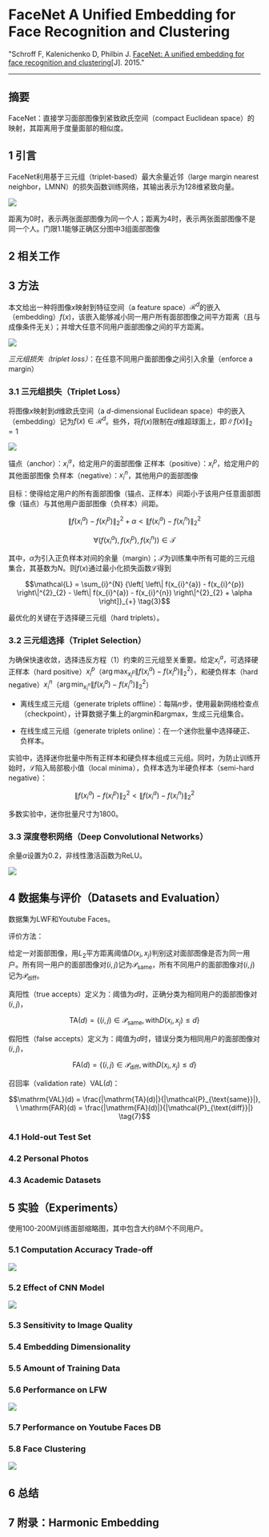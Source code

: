 # FaceNet A Unified Embedding for Face Recognition and Clustering

"Schroff F, Kalenichenko D, Philbin J. [FaceNet: A unified embedding for face recognition and clustering][facenet][J]. 2015."

[facenet]: https://arxiv.org/abs/1503.03832 "FaceNet A Unified Embedding for Face Recognition and Clustering"

---
## 摘要

FaceNet：直接学习面部图像到紧致欧氏空间（compact Euclidean space）的映射，其距离用于度量面部的相似度。


## 1 引言

FaceNet利用基于三元组（triplet-based）最大余量近邻（large margin nearest neighbor，LMNN）的损失函数训练网络，其输出表示为128维紧致向量。

![](./img/facenet_fig_1.png)

距离为$0$时，表示两张面部图像为同一个人；距离为$4$时，表示两张面部图像不是同一个人。门限$1.1$能够正确区分图中3组面部图像


## 2 相关工作

## 3 方法

本文给出一种将图像$x$映射到特征空间（a feature space）${\mathcal{R}}^d$的嵌入（embedding）$f(x)$，该嵌入能够减小同一用户所有面部图像之间平方距离（且与成像条件无关）；并增大任意不同用户面部图像之间的平方距离。

![](./img/facenet_fig_2.png)

*三元组损失（triplet loss）*：在任意不同用户面部图像之间引入余量（enforce a margin）

### 3.1 三元组损失（Triplet Loss）

将图像$x$映射到$d$维欧氏空间（a $d$-dimensional Euclidean space）中的嵌入（embedding）记为$f(x) \in \mathcal{R}^{d}$。些外，将$f(x)$限制在$d$维超球面上，即${\|f(x)\|}_{2}=1$

![](./img/facenet_fig_3.png)

锚点（anchor）：$x_{i}^{a}$，给定用户的面部图像
正样本（positive）：$x_{i}^{p}$，给定用户的其他面部图像
负样本（negative）：$x_{i}^{n}$，其他用户的面部图像

目标：使得给定用户的所有面部图像（锚点、正样本）间距小于该用户任意面部图像（锚点）与其他用户面部图像（负样本）间距。

$$\left\| f(x_{i}^{a}) - f(x_{i}^{p}) \right\|^{2}_{2} + \alpha \lt \left\| f(x_{i}^{a}) - f(x_{i}^{n}) \right\|^{2}_{2} \tag{1}$$

$$\forall \left( f(x_{i}^{a}), f(x_{i}^{p}), f(x_{i}^{n}) \right) \in \mathcal{T} \tag{2}$$

其中，$\alpha$为引入正负样本对间的余量（margin）；$\mathcal{T}$为训练集中所有可能的三元组集合，其基数为$N$。则$f(x)$通过最小化损失函数$\mathcal{L}$得到

$$\mathcal{L} = \sum_{i}^{N} {\left[ \left\| f(x_{i}^{a}) - f(x_{i}^{p}) \right\|^{2}_{2} - \left\| f(x_{i}^{a}) - f(x_{i}^{n}) \right\|^{2}_{2} + \alpha \right]}_{+} \tag{3}$$

最优化的关键在于选择硬三元组（hard triplets）。

### 3.2 三元组选择（Triplet Selection）

为确保快速收敛，选择违反方程（1）约束的三元组至关重要。给定$x_{i}^{a}$，可选择硬正样本（hard positive）$x_{i}^{p}$（$\arg \max_{x_{i}^{p}} \| f(x_{i}^{a}) - f(x_{i}^{p}) \|^{2}_{2}$），和硬负样本（hard negative）$x_{i}^{n}$（$\arg \min_{x_{i}^{n}} \| f(x_{i}^{a}) - f(x_{i}^{n}) \|^{2}_{2}$）

* 离线生成三元组（generate triplets offline）：每隔$n$步，使用最新网络检查点（checkpoint），计算数据子集上的argmin和argmax，生成三元组集合。

* 在线生成三元组（generate triplets online）：在一个迷你批量中选择硬正、负样本。

实验中，选择迷你批量中所有正样本和硬负样本组成三元组。同时，为防止训练开始时，$\mathcal{L}$陷入局部极小值（local minima），负样本选为半硬负样本（semi-hard negative）：

$$\left\| f(x_{i}^{a}) - f(x_{i}^{p}) \right\|^{2}_{2} \lt \left\| f(x_{i}^{a}) - f(x_{i}^{n}) \right\|^{2}_{2} \tag{4}$$

多数实验中，迷你批量尺寸为1800。

### 3.3 深度卷积网络（Deep Convolutional Networks）

余量$\alpha$设置为$0.2$，非线性激活函数为ReLU。

![](./img/facenet_table_2.png)

## 4 数据集与评价（Datasets and Evaluation）

数据集为LWF和Youtube Faces。

评价方法：

给定一对面部图像，用$L_2$平方距离阈值$D(x_i, x_j)$判别这对面部图像是否为同一用户。所有同一用户的面部图像对$(i, j)$记为$\mathcal{P}_{\text{same}}$，所有不同用户的面部图像对$(i, j)$记为$\mathcal{P}_{\text{diff}}$。

真阳性（true accepts）定义为：阈值为$d$时，正确分类为相同用户的面部图像对$(i, j)$，

$$\mathrm{TA}(d) = \{ (i, j) \in \mathcal{P}_{\text{same}}, \text{with} D(x_i, x_j) \leq d \} \tag{5}$$

假阳性（false accepts）定义为：阈值为$d$时，错误分类为相同用户的面部图像对$(i, j)$，

$$\mathrm{FA}(d) = \{ (i, j) \in \mathcal{P}_{\text{diff}}, \text{with} D(x_i, x_j) \leq d \} \tag{6}$$

召回率（validation rate）$\mathrm{VAL}(d)$：

$$\mathrm{VAL}(d) = \frac{|\mathrm{TA}(d)|}{|\mathcal{P}_{\text{same}}|}, \ \mathrm{FAR}(d) = \frac{|\mathrm{FA}(d)|}{|\mathcal{P}_{\text{diff}}|} \tag{7}$$

### 4.1 Hold-out Test Set

### 4.2 Personal Photos

### 4.3 Academic Datasets

## 5 实验（Experiments）

使用100-200M训练面部缩略图，其中包含大约8M个不同用户。

### 5.1 Computation Accuracy Trade-off

![](./img/facenet_fig_4.png)

### 5.2 Effect of CNN Model

![](./img/facenet_fig_5.png)

### 5.3 Sensitivity to Image Quality

### 5.4 Embedding Dimensionality

### 5.5 Amount of Training Data

### 5.6 Performance on LFW

![](./img/facenet_fig_6.png)

### 5.7 Performance on Youtube Faces DB

### 5.8 Face Clustering

![](./img/facenet_fig_7.png)

## 6 总结

## 7 附录：Harmonic Embedding
